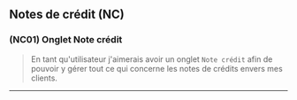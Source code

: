 ## Notes de crédit (NC)

### (NC01) Onglet Note crédit
> En tant qu'utilisateur j'aimerais avoir un onglet `Note crédit` afin de pouvoir y gérer tout ce qui concerne les notes de crédits envers mes clients.

---
